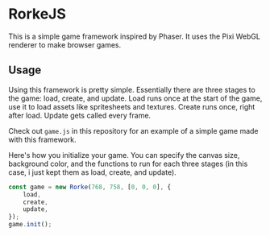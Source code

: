 # RorkeJS

This is a simple game framework inspired by Phaser. It uses the Pixi WebGL renderer to make browser games.

## Usage

Using this framework is pretty simple. Essentially there are three stages to the game: load, create, and update. Load runs once at the start of the game, use it to load assets like spritesheets and textures. Create runs once, right after load. Update gets called every frame.

Check out `game.js` in this repository for an example of a simple game made with this framework.

Here's how you initialize your game. You can specify the canvas size, background color, and the functions to run for each three stages (in this case, i just kept them as load, create, and update).
```js
const game = new Rorke(768, 758, [0, 0, 0], {
	load,
	create,
	update,
});
game.init();
```
